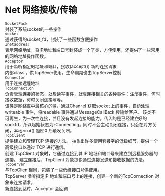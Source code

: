 # Net 网络接收/传输
```SocketPack```    
封装了系统socket的一些操作  
```Socket```  
通过获得的socket_fd，封装了一些函数方便操作  
```Inetaddress```  
表示网络地址，将IP地址和端口号封装成一个了类，方便使用，还提供了一些常用的网络地址操作函数。  
```Acceptor```   
用于监听指定的地址和端口，接收(accept()) 新的连接请求  
内部class ，供TcpSever使用，生命周期也由TcpServer控制   
```Connector```  
用于连接远程地址   
```TcpConnection```  
负责管理连接的状态，处理读写事件，处理连接相关的各种事件：注册事件，何时接收数据，何时关闭连接等等。  
该类是网络库中最核心的类，通过Channel 获取socket 上的事件，自动处理writeable 事件，将readable 事件通过MessageCallBack 传输给客户。
该类不可再生，为一次性连接，并且没有发起连接的能力，传入的是已经建立好的sockfd，所以起始状态为kConnecting。同时不会主动关闭连接，只会在对方关闭，本地read() 返回0 后触发关闭。  
```TcpClient```   
提供建立和管理TCP 连接的方法。 抽象出许多使用套接字的低级细节，提供一个高级接口以通过 TCP 进行通信。  
创建 TcpClient 对象时，它通过连接到其 IP 地址和端口号来建立到远程服务器的连接。 建立连接后，TcpClient 对象提供通过连接发送和接收数据的方法。  
```TcpServer```   
与TcpClient相同，包装了一些低级接口以供使用。  
TcpServer 侦听指定IP 地址和端口号上的连接，创建一个新的TcpConnection 对象来连接请求。  
新连接到达时，Acceptor 会回调